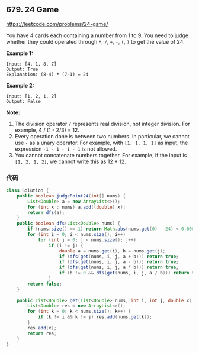 ## 679. 24 Game

https://leetcode.com/problems/24-game/

You have 4 cards each containing a number from 1 to 9. You need to judge whether they could operated through `*`, `/`, `+`, `-`, `(`, `)` to get the value of 24.

**Example 1:**

```
Input: [4, 1, 8, 7]
Output: True
Explanation: (8-4) * (7-1) = 24
```



**Example 2:**

```
Input: [1, 2, 1, 2]
Output: False
```



**Note:**

1. The division operator `/` represents real division, not integer division. For example, 4 / (1 - 2/3) = 12.
2. Every operation done is between two numbers. In particular, we cannot use `-` as a unary operator. For example, with `[1, 1, 1, 1]` as input, the expression `-1 - 1 - 1 - 1` is not allowed.
3. You cannot concatenate numbers together. For example, if the input is `[1, 2, 1, 2]`, we cannot write this as 12 + 12.

### 代码

```java
class Solution {
    public boolean judgePoint24(int[] nums) {
        List<Double> a = new ArrayList<>();
        for (int x : nums) a.add((double) x);
        return dfs(a);
    }
    public boolean dfs(List<Double> nums) {
        if (nums.size() == 1) return Math.abs(nums.get(0) - 24) < 0.00000008;
        for (int i = 0; i < nums.size(); i++) 
            for (int j = 0; j < nums.size(); j++) 
                if (i != j) {
                    double a = nums.get(i), b = nums.get(j);
                    if (dfs(get(nums, i, j, a + b))) return true;
                    if (dfs(get(nums, i, j, a - b))) return true;
                    if (dfs(get(nums, i, j, a * b))) return true;
                    if (b != 0 && dfs(get(nums, i, j, a / b))) return true;
                }
        return false;
    }
    
    public List<Double> get(List<Double> nums, int i, int j, double x) {
        List<Double> res = new ArrayList<>();
        for (int k = 0; k < nums.size(); k++) {
            if (k != i && k != j) res.add(nums.get(k));
        }
        res.add(x);
        return res;
    }
}
```

